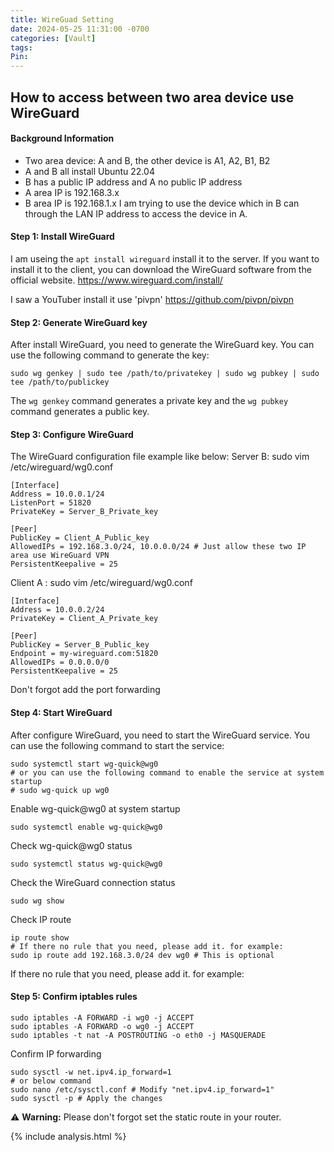```yaml
---
title: WireGuad Setting
date: 2024-05-25 11:31:00 -0700
categories: [Vault]
tags: 
Pin:
---
```


## How to access between two area device use WireGuard

#### Background Information
   
   - Two area device: A and B, the other device is A1, A2, B1, B2 
   - A and B all install Ubuntu 22.04
   - B has a public IP address and A no public IP address
   - A area IP is 192.168.3.x
   - B area IP is 192.168.1.x
I am trying to use the device which in B can through the LAN IP address to access the device in A.

#### Step 1: Install WireGuard
I am useing the `apt install wireguard` install it to the server. If you want to install it to the client, you can download the WireGuard software from the official website. https://www.wireguard.com/install/ 

I saw a YouTuber install it use 'pivpn' https://github.com/pivpn/pivpn

#### Step 2: Generate WireGuard key
After install WireGuard, you need to generate the WireGuard key. You can use the following command to generate the key:

```shell
sudo wg genkey | sudo tee /path/to/privatekey | sudo wg pubkey | sudo tee /path/to/publickey
```
The `wg genkey` command generates a private key and the `wg pubkey` command generates a public key.

#### Step 3: Configure WireGuard
The WireGuard configuration file example like below:
Server B:
sudo vim /etc/wireguard/wg0.conf
```shell
[Interface]
Address = 10.0.0.1/24
ListenPort = 51820
PrivateKey = Server_B_Private_key

[Peer]
PublicKey = Client_A_Public_key
AllowedIPs = 192.168.3.0/24, 10.0.0.0/24 # Just allow these two IP area use WireGuard VPN
PersistentKeepalive = 25
```
Client A :
sudo vim /etc/wireguard/wg0.conf
```shell
[Interface]
Address = 10.0.0.2/24
PrivateKey = Client_A_Private_key

[Peer]
PublicKey = Server_B_Public_key
Endpoint = my-wireguard.com:51820
AllowedIPs = 0.0.0.0/0
PersistentKeepalive = 25
```
Don't forgot add the port forwarding

#### Step 4: Start WireGuard
After configure WireGuard, you need to start the WireGuard service. You can use the following command to start the service:
```shell
sudo systemctl start wg-quick@wg0
# or you can use the following command to enable the service at system startup
# sudo wg-quick up wg0
```
Enable wg-quick@wg0 at system startup
```shell
sudo systemctl enable wg-quick@wg0
```
Check wg-quick@wg0 status
```shell
sudo systemctl status wg-quick@wg0
```
Check the WireGuard connection status
```shell
sudo wg show
```
Check IP route
```shell
ip route show
# If there no rule that you need, please add it. for example:
sudo ip route add 192.168.3.0/24 dev wg0 # This is optional
```
If there no rule that you need, please add it. for example:


#### Step 5: Confirm iptables rules
```shell
sudo iptables -A FORWARD -i wg0 -j ACCEPT
sudo iptables -A FORWARD -o wg0 -j ACCEPT
sudo iptables -t nat -A POSTROUTING -o eth0 -j MASQUERADE
```
Confirm IP forwarding
```shell
sudo sysctl -w net.ipv4.ip_forward=1
# or below command
sudo nano /etc/sysctl.conf # Modify "net.ipv4.ip_forward=1"
sudo sysctl -p # Apply the changes
```

⚠️ **Warning:** Please don't forgot set the static route in your router.

{% include analysis.html %}